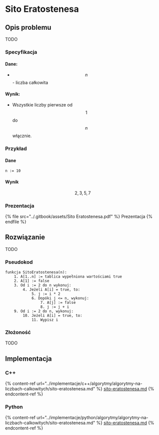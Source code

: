 # Sito Eratostenesa

## Opis problemu

TODO

### Specyfikacja

#### Dane:

* $$n$$ - liczba całkowita

#### Wynik:

* Wszystkie liczby pierwsze od $$1$$ do $$n$$ włącznie.

### Przykład

#### Dane

```
n := 10
```

#### Wynik

$$2, 3, 5, 7$$ 

### Prezentacja

{% file src="../.gitbook/assets/Sito Eratostenesa.pdf" %}
Prezentacja
{% endfile %}

## Rozwiązanie

TODO

### Pseudokod

```
funkcja SitoEratostenesa(n):
    1. A[1..n] := tablica wypełniona wartościami true
    2. A[1] := false
    3. Od i := 2 do n wykonuj:
        4. Jeżeli A[i] = true, to:
            5. j := i * 2
            6. Dopóki j <= n, wykonuj:
                7. A[j] := false
                8. j := j + i
    9. Od i := 2 do n, wykonuj:
        10. Jeżeli A[i] = true, to:
            11. Wypisz i
```

### Złożoność

TODO

## Implementacja

### C++

{% content-ref url="../implementacje/c++/algorytmy/algorytmy-na-liczbach-calkowitych/sito-eratostenesa.md" %}
[sito-eratostenesa.md](../implementacje/c++/algorytmy/algorytmy-na-liczbach-calkowitych/sito-eratostenesa.md)
{% endcontent-ref %}

### Python

{% content-ref url="../implementacje/python/algorytmy/algorytmy-na-liczbach-calkowitych/sito-eratostenesa.md" %}
[sito-eratostenesa.md](../implementacje/python/algorytmy/algorytmy-na-liczbach-calkowitych/sito-eratostenesa.md)
{% endcontent-ref %}

